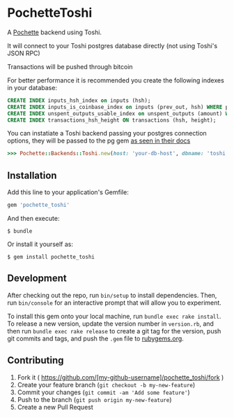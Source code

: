 # PochetteToshi

A [Pochette](https://github.com/bitex-la/pochette) backend using Toshi.

It will connect to your Toshi postgres database directly (not using Toshi's JSON RPC)

Transactions will be pushed through bitcoin

For better performance it is recommended you create the following indexes in your
database:

```sql
CREATE INDEX inputs_hsh_index on inputs (hsh);
CREATE INDEX inputs_is_coinbase_index on inputs (prev_out, hsh) WHERE prev_out = '0000000000000000000000000000000000000000000000000000000000000000';
CREATE INDEX unspent_outputs_usable_index on unspent_outputs (amount) WHERE amount > 5000;
CREATE INDEX transactions_hsh_height ON transactions (hsh, height);
```

You can instatiate a Toshi backend passing your postgres connection options, they will be passed
to the pg gem [as seen in their docs](http://deveiate.org/code/pg/PG/Connection.html#method-c-new)

```ruby
>>> Pochette::Backends::Toshi.new(host: 'your-db-host', dbname: 'toshi')
```

## Installation

Add this line to your application's Gemfile:

```ruby
gem 'pochette_toshi'
```

And then execute:

    $ bundle

Or install it yourself as:

    $ gem install pochette_toshi

## Development

After checking out the repo, run `bin/setup` to install dependencies.
Then, run `bin/console` for an interactive prompt that will allow you to experiment.

To install this gem onto your local machine, run `bundle exec rake install`.
To release a new version, update the version number in `version.rb`,
and then run `bundle exec rake release` to create a git tag for the version,
push git commits and tags, and push the `.gem` file to [rubygems.org](https://rubygems.org).

## Contributing

1. Fork it ( https://github.com/[my-github-username]/pochette_toshi/fork )
2. Create your feature branch (`git checkout -b my-new-feature`)
3. Commit your changes (`git commit -am 'Add some feature'`)
4. Push to the branch (`git push origin my-new-feature`)
5. Create a new Pull Request
